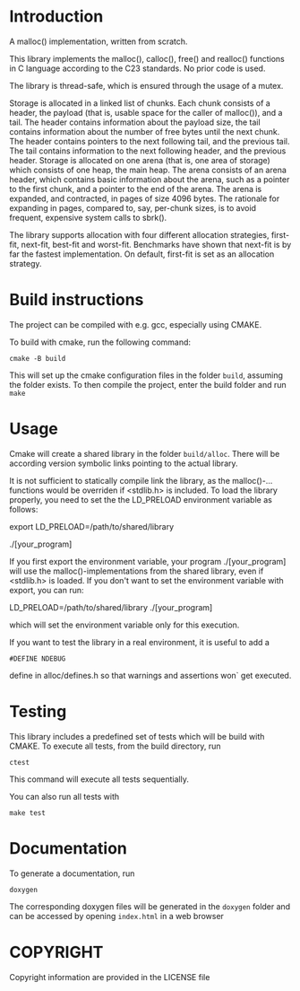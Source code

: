   # Introduction

A malloc() implementation, written from scratch.

This library implements the malloc(), calloc(), free() and realloc() functions in C language according to the C23 standards. No prior code is used.

The library is thread-safe, which is ensured through the usage of a mutex.

Storage is allocated in a linked list of chunks. Each chunk consists of a header, the payload (that is, usable space for the caller of malloc()), and a tail. The header contains information about the payload size, the tail contains information about the number of free bytes until the next chunk.
The header contains pointers to the next following tail, and the previous tail. The tail contains information to the next following header, and the previous header.
Storage is allocated on one arena (that is, one area of storage) which consists of one heap, the main heap. The arena consists of an arena header, which contains basic information about the arena, such as a pointer to the first chunk, and a pointer to the end of the arena.
The arena is expanded, and contracted, in pages of size 4096 bytes. The rationale for expanding in pages, compared to, say, per-chunk sizes, is to avoid frequent, expensive system calls to sbrk().

The library supports allocation with four different allocation strategies, first-fit, next-fit, best-fit and worst-fit. Benchmarks have shown that next-fit is by far the fastest implementation. On default, first-fit is set as an allocation strategy.

# Build instructions

The project can be compiled with e.g. gcc, especially using CMAKE.

To build with cmake, run the following command:
```
cmake -B build
```
This will set up the cmake configuration files in the folder `build`, assuming the folder exists. To then compile the project, enter the build folder and run `make`

# Usage

Cmake will create a shared library in the folder `build/alloc`. There will be according version symbolic links pointing to the actual library.

It is not sufficient to statically compile link the library, as the malloc()-... functions would be overriden if <stdlib.h> is included. To load the library properly, you need to set the the LD_PRELOAD environment variable as follows:

export LD_PRELOAD=/path/to/shared/library

./[your_program]

If you first export the environment variable, your program ./[your_program] will use the malloc()-implementations from the shared library, even if <stdlib.h> is loaded. If you don't want to set the environment variable with export, you can run:

LD_PRELOAD=/path/to/shared/library ./[your_program]

which will set the environment variable only for this execution.

If you want to test the library in a real environment, it is useful to add a

`#DEFINE NDEBUG`

define in alloc/defines.h so that warnings and assertions won` get executed.

# Testing

This library includes a predefined set of tests which will be build with CMAKE. To execute all tests, from the build directory, run

`ctest`

This command will execute all tests sequentially.

You can also run all tests with

`make test`

# Documentation

To generate a documentation, run

`doxygen`

The corresponding doxygen files will be generated in the `doxygen` folder and can be accessed by opening `index.html` in a web browser

# COPYRIGHT

Copyright information are provided in the LICENSE file



